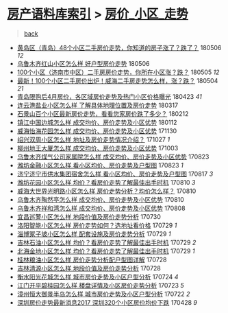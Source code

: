 [房产语料库索引](../../README.md)  > [房价_小区_走势](房价_小区_走势.md)
====
> [back](../README.md)

- [黄岛区（青岛）48个小区二手房价走势，你知道的房子涨了？跌了？](http://jkwz.applinzi.com/ittc/7100018467359163402.html#%E9%BB%84%E5%B2%9B%E5%8C%BA%EF%BC%88%E9%9D%92%E5%B2%9B%EF%BC%8948%E4%B8%AA%E5%B0%8F%E5%8C%BA%E4%BA%8C%E6%89%8B%E6%88%BF%E4%BB%B7%E8%B5%B0%E5%8A%BF%EF%BC%8C%E4%BD%A0%E7%9F%A5%E9%81%93%E7%9A%84%E6%88%BF%E5%AD%90%E6%B6%A8%E4%BA%86%EF%BC%9F%E8%B7%8C%E4%BA%86%EF%BC%9F) 180506 *12* 
- [乌鲁木齐红山小区怎么样 好户型房价走势](http://jkwz.applinzi.com/ittc/7099918256838280209.html#%E4%B9%8C%E9%B2%81%E6%9C%A8%E9%BD%90%E7%BA%A2%E5%B1%B1%E5%B0%8F%E5%8C%BA%E6%80%8E%E4%B9%88%E6%A0%B7+%E5%A5%BD%E6%88%B7%E5%9E%8B%E6%88%BF%E4%BB%B7%E8%B5%B0%E5%8A%BF) 180506  
- [100个小区（济南市中区）二手房房价走势，你所在小区涨？跌？](http://jkwz.applinzi.com/ittc/7099742193084531718.html#100%E4%B8%AA%E5%B0%8F%E5%8C%BA%EF%BC%88%E6%B5%8E%E5%8D%97%E5%B8%82%E4%B8%AD%E5%8C%BA%EF%BC%89%E4%BA%8C%E6%89%8B%E6%88%BF%E6%88%BF%E4%BB%B7%E8%B5%B0%E5%8A%BF%EF%BC%8C%E4%BD%A0%E6%89%80%E5%9C%A8%E5%B0%8F%E5%8C%BA%E6%B6%A8%EF%BC%9F%E8%B7%8C%EF%BC%9F) 180505 *12* 
- [最新！100个小区二手房价出炉！威海二手房走势怎么样，涨？跌？](http://jkwz.applinzi.com/ittc/7099395728520774662.html#%E6%9C%80%E6%96%B0%EF%BC%81100%E4%B8%AA%E5%B0%8F%E5%8C%BA%E4%BA%8C%E6%89%8B%E6%88%BF%E4%BB%B7%E5%87%BA%E7%82%89%EF%BC%81%E5%A8%81%E6%B5%B7%E4%BA%8C%E6%89%8B%E6%88%BF%E8%B5%B0%E5%8A%BF%E6%80%8E%E4%B9%88%E6%A0%B7%EF%BC%8C%E6%B6%A8%EF%BC%9F%E8%B7%8C%EF%BC%9F) 180504 *21* 
- [青岛限购后4月房价，各区域房价走势及热门小区价格曝光](http://jkwz.applinzi.com/ittc/7095096907372430346.html#%E9%9D%92%E5%B2%9B%E9%99%90%E8%B4%AD%E5%90%8E4%E6%9C%88%E6%88%BF%E4%BB%B7%EF%BC%8C%E5%90%84%E5%8C%BA%E5%9F%9F%E6%88%BF%E4%BB%B7%E8%B5%B0%E5%8A%BF%E5%8F%8A%E7%83%AD%E9%97%A8%E5%B0%8F%E5%8C%BA%E4%BB%B7%E6%A0%BC%E6%9B%9D%E5%85%89) 180423 *41* 
- [连云港盐业小区怎么样 了解具体地理位置及房价走势](http://jkwz.applinzi.com/ittc/7081365996432786438.html#%E8%BF%9E%E4%BA%91%E6%B8%AF%E7%9B%90%E4%B8%9A%E5%B0%8F%E5%8C%BA%E6%80%8E%E4%B9%88%E6%A0%B7+%E4%BA%86%E8%A7%A3%E5%85%B7%E4%BD%93%E5%9C%B0%E7%90%86%E4%BD%8D%E7%BD%AE%E5%8F%8A%E6%88%BF%E4%BB%B7%E8%B5%B0%E5%8A%BF) 180317  
- [石景山百个小区最新房价走势，看看您家房价跌了多少？](http://jkwz.applinzi.com/ittc/7069317837103825936.html#%E7%9F%B3%E6%99%AF%E5%B1%B1%E7%99%BE%E4%B8%AA%E5%B0%8F%E5%8C%BA%E6%9C%80%E6%96%B0%E6%88%BF%E4%BB%B7%E8%B5%B0%E5%8A%BF%EF%BC%8C%E7%9C%8B%E7%9C%8B%E6%82%A8%E5%AE%B6%E6%88%BF%E4%BB%B7%E8%B7%8C%E4%BA%86%E5%A4%9A%E5%B0%91%EF%BC%9F) 180212  
- [镇江中国边城怎么样 成交均价、房价走势及小区优势](http://jkwz.applinzi.com/ittc/7057616368780706832.html#%E9%95%87%E6%B1%9F%E4%B8%AD%E5%9B%BD%E8%BE%B9%E5%9F%8E%E6%80%8E%E4%B9%88%E6%A0%B7+%E6%88%90%E4%BA%A4%E5%9D%87%E4%BB%B7%E3%80%81%E6%88%BF%E4%BB%B7%E8%B5%B0%E5%8A%BF%E5%8F%8A%E5%B0%8F%E5%8C%BA%E4%BC%98%E5%8A%BF) 180112  
- [威海怡海花园怎么样 成交均价、房价走势及小区优势](http://jkwz.applinzi.com/ittc/7041714654194172945.html#%E5%A8%81%E6%B5%B7%E6%80%A1%E6%B5%B7%E8%8A%B1%E5%9B%AD%E6%80%8E%E4%B9%88%E6%A0%B7+%E6%88%90%E4%BA%A4%E5%9D%87%E4%BB%B7%E3%80%81%E6%88%BF%E4%BB%B7%E8%B5%B0%E5%8A%BF%E5%8F%8A%E5%B0%8F%E5%8C%BA%E4%BC%98%E5%8A%BF) 171130  
- [绍兴双周小区怎么样 地址及房价走势情况介绍？](http://jkwz.applinzi.com/ittc/7029041369513985040.html#%E7%BB%8D%E5%85%B4%E5%8F%8C%E5%91%A8%E5%B0%8F%E5%8C%BA%E6%80%8E%E4%B9%88%E6%A0%B7+%E5%9C%B0%E5%9D%80%E5%8F%8A%E6%88%BF%E4%BB%B7%E8%B5%B0%E5%8A%BF%E6%83%85%E5%86%B5%E4%BB%8B%E7%BB%8D%EF%BC%9F) 171027 *1* 
- [柳州地王大厦怎么样 成交均价、房价走势及小区优势](http://jkwz.applinzi.com/ittc/7020136842542973969.html#%E6%9F%B3%E5%B7%9E%E5%9C%B0%E7%8E%8B%E5%A4%A7%E5%8E%A6%E6%80%8E%E4%B9%88%E6%A0%B7+%E6%88%90%E4%BA%A4%E5%9D%87%E4%BB%B7%E3%80%81%E6%88%BF%E4%BB%B7%E8%B5%B0%E5%8A%BF%E5%8F%8A%E5%B0%8F%E5%8C%BA%E4%BC%98%E5%8A%BF) 171003  
- [乌鲁木齐煤气公司家属院怎么样 成交均价、房价走势及小区优势](http://jkwz.applinzi.com/ittc/7004956262977242128.html#%E4%B9%8C%E9%B2%81%E6%9C%A8%E9%BD%90%E7%85%A4%E6%B0%94%E5%85%AC%E5%8F%B8%E5%AE%B6%E5%B1%9E%E9%99%A2%E6%80%8E%E4%B9%88%E6%A0%B7+%E6%88%90%E4%BA%A4%E5%9D%87%E4%BB%B7%E3%80%81%E6%88%BF%E4%BB%B7%E8%B5%B0%E5%8A%BF%E5%8F%8A%E5%B0%8F%E5%8C%BA%E4%BC%98%E5%8A%BF) 170823  
- [潍坊金融小区怎么样 看小区均价、房价走势及户型图](http://jkwz.applinzi.com/ittc/7004920662848979985.html#%E6%BD%8D%E5%9D%8A%E9%87%91%E8%9E%8D%E5%B0%8F%E5%8C%BA%E6%80%8E%E4%B9%88%E6%A0%B7+%E7%9C%8B%E5%B0%8F%E5%8C%BA%E5%9D%87%E4%BB%B7%E3%80%81%E6%88%BF%E4%BB%B7%E8%B5%B0%E5%8A%BF%E5%8F%8A%E6%88%B7%E5%9E%8B%E5%9B%BE) 170823 *1* 
- [济宁济宁市供水集团宿舍怎么样 看小区均价、房价走势及户型图](http://jkwz.applinzi.com/ittc/7002694396439692305.html#%E6%B5%8E%E5%AE%81%E6%B5%8E%E5%AE%81%E5%B8%82%E4%BE%9B%E6%B0%B4%E9%9B%86%E5%9B%A2%E5%AE%BF%E8%88%8D%E6%80%8E%E4%B9%88%E6%A0%B7+%E7%9C%8B%E5%B0%8F%E5%8C%BA%E5%9D%87%E4%BB%B7%E3%80%81%E6%88%BF%E4%BB%B7%E8%B5%B0%E5%8A%BF%E5%8F%8A%E6%88%B7%E5%9E%8B%E5%9B%BE) 170817 *3* 
- [潍坊花园小区怎么样 均价？看房价走势了解最佳出手时机](http://jkwz.applinzi.com/ittc/7000158750877680657.html#%E6%BD%8D%E5%9D%8A%E8%8A%B1%E5%9B%AD%E5%B0%8F%E5%8C%BA%E6%80%8E%E4%B9%88%E6%A0%B7+%E5%9D%87%E4%BB%B7%EF%BC%9F%E7%9C%8B%E6%88%BF%E4%BB%B7%E8%B5%B0%E5%8A%BF%E4%BA%86%E8%A7%A3%E6%9C%80%E4%BD%B3%E5%87%BA%E6%89%8B%E6%97%B6%E6%9C%BA) 170810 *3* 
- [威海大世界光明路小区怎么样 房价走势分析？均价怎么样？](http://jkwz.applinzi.com/ittc/7000153358604960785.html#%E5%A8%81%E6%B5%B7%E5%A4%A7%E4%B8%96%E7%95%8C%E5%85%89%E6%98%8E%E8%B7%AF%E5%B0%8F%E5%8C%BA%E6%80%8E%E4%B9%88%E6%A0%B7+%E6%88%BF%E4%BB%B7%E8%B5%B0%E5%8A%BF%E5%88%86%E6%9E%90%EF%BC%9F%E5%9D%87%E4%BB%B7%E6%80%8E%E4%B9%88%E6%A0%B7%EF%BC%9F) 170810  
- [乌鲁木齐陶然亭怎么样 成交均价、房价走势及小区优势](http://jkwz.applinzi.com/ittc/7000116979376325648.html#%E4%B9%8C%E9%B2%81%E6%9C%A8%E9%BD%90%E9%99%B6%E7%84%B6%E4%BA%AD%E6%80%8E%E4%B9%88%E6%A0%B7+%E6%88%90%E4%BA%A4%E5%9D%87%E4%BB%B7%E3%80%81%E6%88%BF%E4%BB%B7%E8%B5%B0%E5%8A%BF%E5%8F%8A%E5%B0%8F%E5%8C%BA%E4%BC%98%E5%8A%BF) 170810  
- [乌鲁木齐祥和湾怎么样 成交均价、房价走势及小区优势](http://jkwz.applinzi.com/ittc/6999435472118744080.html#%E4%B9%8C%E9%B2%81%E6%9C%A8%E9%BD%90%E7%A5%A5%E5%92%8C%E6%B9%BE%E6%80%8E%E4%B9%88%E6%A0%B7+%E6%88%90%E4%BA%A4%E5%9D%87%E4%BB%B7%E3%80%81%E6%88%BF%E4%BB%B7%E8%B5%B0%E5%8A%BF%E5%8F%8A%E5%B0%8F%E5%8C%BA%E4%BC%98%E5%8A%BF) 170808  
- [宜昌巡警小区怎么样 地段价值及房价走势分析](http://jkwz.applinzi.com/ittc/6996044443478918160.html#%E5%AE%9C%E6%98%8C%E5%B7%A1%E8%AD%A6%E5%B0%8F%E5%8C%BA%E6%80%8E%E4%B9%88%E6%A0%B7+%E5%9C%B0%E6%AE%B5%E4%BB%B7%E5%80%BC%E5%8F%8A%E6%88%BF%E4%BB%B7%E8%B5%B0%E5%8A%BF%E5%88%86%E6%9E%90) 170730  
- [洛阳智能小区怎么样 房价走势如何？选地址看价格](http://jkwz.applinzi.com/ittc/6995729020766127121.html#%E6%B4%9B%E9%98%B3%E6%99%BA%E8%83%BD%E5%B0%8F%E5%8C%BA%E6%80%8E%E4%B9%88%E6%A0%B7+%E6%88%BF%E4%BB%B7%E8%B5%B0%E5%8A%BF%E5%A6%82%E4%BD%95%EF%BC%9F%E9%80%89%E5%9C%B0%E5%9D%80%E7%9C%8B%E4%BB%B7%E6%A0%BC) 170729 *1* 
- [淄博冢子坡小区怎么样 配套设施及房价走势分析](http://jkwz.applinzi.com/ittc/6995726207516410897.html#%E6%B7%84%E5%8D%9A%E5%86%A2%E5%AD%90%E5%9D%A1%E5%B0%8F%E5%8C%BA%E6%80%8E%E4%B9%88%E6%A0%B7+%E9%85%8D%E5%A5%97%E8%AE%BE%E6%96%BD%E5%8F%8A%E6%88%BF%E4%BB%B7%E8%B5%B0%E5%8A%BF%E5%88%86%E6%9E%90) 170729 *1* 
- [吉林石油小区怎么样 均价？看房价走势了解最佳出手时机](http://jkwz.applinzi.com/ittc/6995684284449686545.html#%E5%90%89%E6%9E%97%E7%9F%B3%E6%B2%B9%E5%B0%8F%E5%8C%BA%E6%80%8E%E4%B9%88%E6%A0%B7+%E5%9D%87%E4%BB%B7%EF%BC%9F%E7%9C%8B%E6%88%BF%E4%BB%B7%E8%B5%B0%E5%8A%BF%E4%BA%86%E8%A7%A3%E6%9C%80%E4%BD%B3%E5%87%BA%E6%89%8B%E6%97%B6%E6%9C%BA) 170729 *2* 
- [北海金地小区怎么样 均价？看房价走势了解最佳出手时机](http://jkwz.applinzi.com/ittc/6995668357729485840.html#%E5%8C%97%E6%B5%B7%E9%87%91%E5%9C%B0%E5%B0%8F%E5%8C%BA%E6%80%8E%E4%B9%88%E6%A0%B7+%E5%9D%87%E4%BB%B7%EF%BC%9F%E7%9C%8B%E6%88%BF%E4%BB%B7%E8%B5%B0%E5%8A%BF%E4%BA%86%E8%A7%A3%E6%9C%80%E4%BD%B3%E5%87%BA%E6%89%8B%E6%97%B6%E6%9C%BA) 170729 *1* 
- [桂林粮油小区怎么样 房价走势分析配户型图详解](http://jkwz.applinzi.com/ittc/6995351612699444240.html#%E6%A1%82%E6%9E%97%E7%B2%AE%E6%B2%B9%E5%B0%8F%E5%8C%BA%E6%80%8E%E4%B9%88%E6%A0%B7+%E6%88%BF%E4%BB%B7%E8%B5%B0%E5%8A%BF%E5%88%86%E6%9E%90%E9%85%8D%E6%88%B7%E5%9E%8B%E5%9B%BE%E8%AF%A6%E8%A7%A3) 170728  
- [吉林清源小区怎么样 地段价值及房价走势分析](http://jkwz.applinzi.com/ittc/6995347142083085329.html#%E5%90%89%E6%9E%97%E6%B8%85%E6%BA%90%E5%B0%8F%E5%8C%BA%E6%80%8E%E4%B9%88%E6%A0%B7+%E5%9C%B0%E6%AE%B5%E4%BB%B7%E5%80%BC%E5%8F%8A%E6%88%BF%E4%BB%B7%E8%B5%B0%E5%8A%BF%E5%88%86%E6%9E%90) 170728  
- [衡水阳光花城怎么样 城市房价走势及小区户型分析](http://jkwz.applinzi.com/ittc/6993854046577099793.html#%E8%A1%A1%E6%B0%B4%E9%98%B3%E5%85%89%E8%8A%B1%E5%9F%8E%E6%80%8E%E4%B9%88%E6%A0%B7+%E5%9F%8E%E5%B8%82%E6%88%BF%E4%BB%B7%E8%B5%B0%E5%8A%BF%E5%8F%8A%E5%B0%8F%E5%8C%BA%E6%88%B7%E5%9E%8B%E5%88%86%E6%9E%90) 170724 *4* 
- [江门开平碧桂园怎么样 楼盘详情及小区房价走势分析](http://jkwz.applinzi.com/ittc/6993499568355148816.html#%E6%B1%9F%E9%97%A8%E5%BC%80%E5%B9%B3%E7%A2%A7%E6%A1%82%E5%9B%AD%E6%80%8E%E4%B9%88%E6%A0%B7+%E6%A5%BC%E7%9B%98%E8%AF%A6%E6%83%85%E5%8F%8A%E5%B0%8F%E5%8C%BA%E6%88%BF%E4%BB%B7%E8%B5%B0%E5%8A%BF%E5%88%86%E6%9E%90) 170723 *5* 
- [漳州恒大御景半岛怎么样 城市房价走势及小区户型分析](http://jkwz.applinzi.com/ittc/6993058358993880081.html#%E6%BC%B3%E5%B7%9E%E6%81%92%E5%A4%A7%E5%BE%A1%E6%99%AF%E5%8D%8A%E5%B2%9B%E6%80%8E%E4%B9%88%E6%A0%B7+%E5%9F%8E%E5%B8%82%E6%88%BF%E4%BB%B7%E8%B5%B0%E5%8A%BF%E5%8F%8A%E5%B0%8F%E5%8C%BA%E6%88%B7%E5%9E%8B%E5%88%86%E6%9E%90) 170722 *2* 
- [深圳房价走势最新消息2017 深圳320个小区房价均价下跌](http://jkwz.applinzi.com/ittc/6961642319827698693.html#%E6%B7%B1%E5%9C%B3%E6%88%BF%E4%BB%B7%E8%B5%B0%E5%8A%BF%E6%9C%80%E6%96%B0%E6%B6%88%E6%81%AF2017+%E6%B7%B1%E5%9C%B3320%E4%B8%AA%E5%B0%8F%E5%8C%BA%E6%88%BF%E4%BB%B7%E5%9D%87%E4%BB%B7%E4%B8%8B%E8%B7%8C) 170428 *9* 

